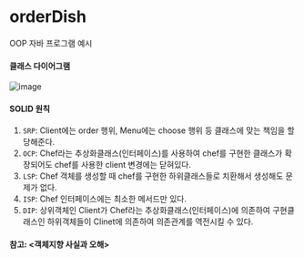# orderDish
OOP 자바 프로그램 예시

#### 클래스 다이어그램

![image](https://user-images.githubusercontent.com/62453668/175045224-23b4042d-353d-4479-a291-3aa2c2fa1126.png)


#### SOLID 원칙
1. `SRP`: Client에는 order 행위, Menu에는 choose 행위 등 클래스에 맞는 책임을 할당해준다.
2. `OCP`: Chef라는 추상화클래스(인터페이스)를 사용하여 chef를 구현한 클래스가 확장되어도 chef를 사용한 client 변경에는 닫혀있다.
3. `LSP`: Chef 객체를 생성할 때 chef를 구현한 하위클래스들로 치환해서 생성해도 문제가 없다.
4. `ISP`: Chef 인터페이스에는 최소한 메서드만 있다.
5. `DIP`: 상위객체인 Client가 Chef라는 추상화클래스(인터페이스)에 의존하여 구현클래스인 하위객체들이 Clinet에 의존하여 의존관계를 역전시킬 수 있다.

#### 참고: <객체지향 사실과 오해>


